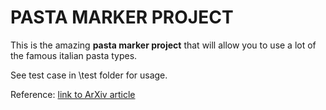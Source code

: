 # PASTA MARKER PROJECT
This is the amazing **pasta marker project** that will allow you to use a lot of the famous italian pasta types.

See test case in \test folder for usage.

Reference: [link to ArXiv article](thislink)